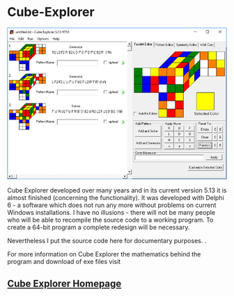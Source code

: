 # Cube-Explorer
![](gui.jpg "")


Cube Explorer developed over many years and in its current version 5.13 it is almost finished (concerning the functionality). It was developed with Delphi 6 - a software which does not run any more without problems on current Windows installations. I have no illusions - there will not be many people who will be able to recompile the source code to a working program. To create a 64-bit program a complete redesign will be necessary.

Nevertheless I put the source code here for documentary purposes. .

For more information on Cube Explorer the mathematics behind the program and download of exe files visit

## <a href="http://kociemba.org/cube.htm">Cube Explorer Homepage</a>
